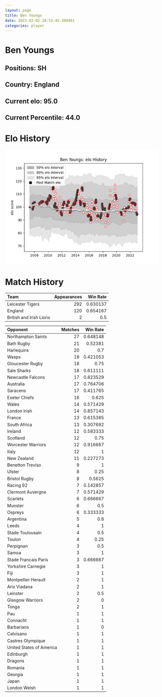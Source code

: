 ```yaml
---  
layout: page  
title: Ben Youngs  
date: 2023-02-02 18:53:45.309401  
categories: player  
---
```

# Ben Youngs

## Positions: SH

## Country: England

## Current elo: 95.0

## Current Percentile: 44.0

# Elo History


![elo history](history_BenYoungs.png)
# Match History


| Team                    |   Appearances |   Win Rate |
|:------------------------|--------------:|-----------:|
| Leicester Tigers        |           292 |   0.630137 |
| England                 |           120 |   0.654167 |
| British and Irish Lions |             2 |   0.5      |

| Opponent                 |   Matches |   Win Rate |
|:-------------------------|----------:|-----------:|
| Northampton Saints       |        27 |   0.648148 |
| Bath Rugby               |        21 |   0.52381  |
| Harlequins               |        20 |   0.7      |
| Wasps                    |        19 |   0.421053 |
| Gloucester Rugby         |        18 |   0.75     |
| Sale Sharks              |        18 |   0.611111 |
| Newcastle Falcons        |        17 |   0.823529 |
| Australia                |        17 |   0.764706 |
| Saracens                 |        17 |   0.411765 |
| Exeter Chiefs            |        16 |   0.625    |
| Wales                    |        14 |   0.571429 |
| London Irish             |        14 |   0.857143 |
| France                   |        13 |   0.615385 |
| South Africa             |        13 |   0.307692 |
| Ireland                  |        12 |   0.583333 |
| Scotland                 |        12 |   0.75     |
| Worcester Warriors       |        12 |   0.916667 |
| Italy                    |        12 |   1        |
| New Zealand              |        11 |   0.227273 |
| Benetton Treviso         |         9 |   1        |
| Ulster                   |         8 |   0.25     |
| Bristol Rugby            |         8 |   0.5625   |
| Racing 92                |         7 |   0.142857 |
| Clermont Auvergne        |         7 |   0.571429 |
| Scarlets                 |         6 |   0.666667 |
| Munster                  |         6 |   0.5      |
| Ospreys                  |         6 |   0.333333 |
| Argentina                |         5 |   0.8      |
| Leeds                    |         4 |   1        |
| Stade Toulousain         |         4 |   0.5      |
| Toulon                   |         4 |   0.25     |
| Perpignan                |         3 |   0.5      |
| Samoa                    |         3 |   1        |
| Stade Francais Paris     |         3 |   0.666667 |
| Yorkshire Carnegie       |         3 |   1        |
| Fiji                     |         3 |   1        |
| Montpellier Herault      |         2 |   1        |
| Arix Viadana             |         2 |   1        |
| Leinster                 |         2 |   0.5      |
| Glasgow Warriors         |         2 |   0        |
| Tonga                    |         2 |   1        |
| Pau                      |         1 |   1        |
| Connacht                 |         1 |   1        |
| Barbarians               |         1 |   0        |
| Calvisano                |         1 |   1        |
| Castres Olympique        |         1 |   1        |
| United States of America |         1 |   1        |
| Edinburgh                |         1 |   1        |
| Dragons                  |         1 |   1        |
| Romania                  |         1 |   1        |
| Georgia                  |         1 |   1        |
| Japan                    |         1 |   1        |
| London Welsh             |         1 |   1        |